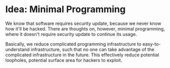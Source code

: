 # Idea: Minimal Programming

We know that software requires security update, because we never know how it'll be hacked. There are thoughts on, however, minimal programming, where it doesn't require security update to continue its usage. 

Basically, we reduce complicated programming infrastructure to easy-to-understand infrastructure, such that no one can take advantage of the complicated infrastructure in the future. This effectively reduce potential loopholes, potential surface area 
for hackers to exploit. 
